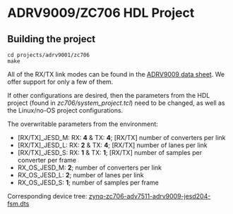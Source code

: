 # ADRV9009/ZC706 HDL Project

## Building the project

```
cd projects/adrv9001/zc706
make
```

All of the RX/TX link modes can be found in the [ADRV9009 data sheet](https://www.analog.com/media/en/technical-documentation/data-sheets/ADRV9009.pdf). We offer support for only a few of them.

If other configurations are desired, then the parameters from the HDL project (found in *zc706/system_project.tcl*) need to be changed, as well as the Linux/no-OS project configurations.

The overwritable parameters from the environment:

- [RX/TX]_JESD_M: RX: **4** & TX: **4**; [RX/TX] number of converters per link
- [RX/TX]_JESD_L: RX: **2** & TX: **4**; [RX/TX] number of lanes per link
- [RX/TX]_JESD_S: RX: **1** & TX: **1**; [RX/TX] number of samples per converter per frame
- RX_OS_JESD_M: **2**; number of converters per link
- RX_OS_JESD_L: **2**; number of lanes per link
- RX_OS_JESD_S: **1**; number of samples per frame

Corresponding device tree: [zynq-zc706-adv7511-adrv9009-jesd204-fsm.dts](https://github.com/analogdevicesinc/linux/blob/main/arch/arm/boot/dts/xilinx/zynq-zc706-adv7511-adrv9009-jesd204-fsm.dts)